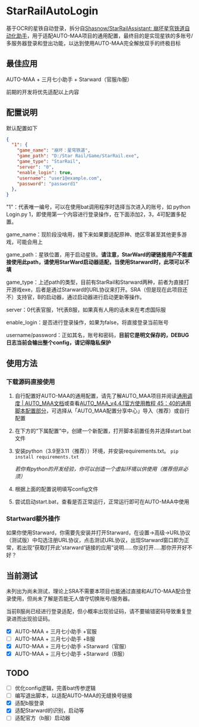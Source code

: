 # StarRailAutoLogin

基于OCR的星铁自动登录，拆分自[Shasnow/StarRailAssistant: 崩坏星穹铁道自动化助手](https://github.com/Shasnow/StarRailAssistant)，用于适配AUTO-MAA项目的通用配置，最终目的是实现星铁的多账号/多服务器登录和登出功能，以达到使用AUTO-MAA完全解放双手的终极目标

## 最佳应用

AUTO-MAA + 三月七小助手 + Starward（官服/b服）

前期的开发将优先适配以上内容

## 配置说明

默认配置如下

```json
{
  "1": {
    "game_name": "崩坏：星穹铁道",
    "game_path": "D:/Star Rail/Game/StarRail.exe",
    "game_type": "StarRail",
    "server": "0",
    "enable_login": true,
    "username": "user1@example.com",
    "password": "password1"
  },
}
```

"1"：代表唯一编号，可以在使用bat调用程序时选择当次进入的账号，如 python Login.py 1，即使用第一个内容进行登录操作，在下面添加2，3，4可配置多配置。

game_name：现阶段没啥用，接下来如果要适配原神、绝区零甚至其他更多游戏，可能会用上

game_path：星铁位置，用于启动星铁。**请注意，StarWard的硬链接用户不能直接使用此path，请使用StarWard启动器适配，当使用Starward时，此项可以不填**

game_type：上述path的类型，目前有StarRail和Starward两种，前者为直接打开游戏exe，后者是通过Starward的URL协议来打开。SRA（但是现在此项目还不）支持官，B的启动器，通过启动器进行启动更新等操作。

server：0代表官服，1代表B服，如果真有人用的话未来在考虑国际服

enable_login：是否进行登录操作，如果为false，将直接登录当前账号

username/password：正如其名，账号和密码，**目前它是明文保存的，DEBUG日志当前会输出整个config，请记得隐私保护**

## 使用方法

###  下载源码直接使用

1. 自行配置好AUTO-MAA的通用配置，请先了解AUTO_MAA项目并阅读[通用调度 | AUTO_MAA文档](https://doc.automaa.xyz/general-manager.html)或查看[AUTO_MAA_v4.4.1官方使用教程 45：40的通用脚本配置部分](https://www.bilibili.com/video/BV169hnzRE16?vd_source=1b23dbecbe67cf121377aea29d2373e7)，可选择从「AUTO_MAA配置分享中心」导入（推荐）或自行配置

2. 在下方的“下属配置”中，创建一个新配置，打开脚本前置任务并选择start.bat文件

3. 安装python（3.9至3.11（推荐））环境，并安装requirements.txt。
   `pip install requirements.txt `

   *若你有python的开发经验，你可以创造一个虚拟环境以供使用（推荐但非必须）*

4. 根据上面的配置说明填写config文件

5. 尝试启动start.bat，查看是否正常运行，正常运行即可在AUTO-MAA中使用 

### Startward额外操作

如果你使用Starward，你需要先安装并打开Starward，在设置→高级→URL协议（测试版）中勾选注册URL协议，点击测试URL协议，出现Starward窗口即为正常，若出现“获取打开此'starward'链接的应用”说明......你没打开.....那你开开好不好？

## 当前测试

未列出为尚未测试，理论上SRA不需要本项目也能通过直接和AUTO-MAA配合登录使用，但尚未了解是否能无人值守切换账号/服务器。

当前B服尚已经进行登录适配，但小概率出现验证码，请不要输错密码导致重复登录进而出现验证码。

- [x] AUTO-MAA + 三月七小助手 +官服
- [ ] AUTO-MAA + 三月七小助手 +B服
- [x] AUTO-MAA + 三月七小助手 +Starward（官服）
- [x] AUTO-MAA + 三月七小助手 +Starward（B服）

## TODO

- [ ] 优化config逻辑，完善bat传参逻辑
- [ ] 编写退出脚本，以适配AUTO-MAA的无缝换号链接
- [x] 适配b服登录
- [x] 适配Starward的识别，启动等
- [ ] 适配官方（b服）启动器